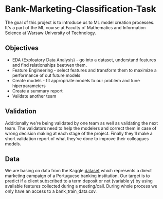 # Bank-Marketing-Classification-Task
The goal of this project is to introduce us to ML model creation processes. It's a part of the ML course at Faculty of Mathematics and Information Science at Warsaw University of Technology.
## Objectives
- EDA (Exploatory Data Analysis) - go into a dataset, understand features and find relationships beetwen them.
- Feature Engineering - select features and transform them to maximize a performance of out future models
- Create models - fit appropriate models to our problem and tune hiperparameters
- Create a summary report
- Validate another team
## Validation
Additionally we're being validated by one team as well as validating the next team. The validators need to help the modelers and correct them in case of wrong decision making at each stage of the project. Finally they'll make a short validation report of what they've done to improve their colleagues models.
## Data
We are basing on data from the Kaggle [dataset](https://www.kaggle.com/datasets/adilashrafi/bank-marketing-classification-task/data) which represents a direct marketing campaign of a Portuguese banking institution. Our target is to predict if a client subscribed to a term deposit or not (variable y) by using available features collected during a meeting/call. During whole process we only have an access to a bank_train_data.csv.
